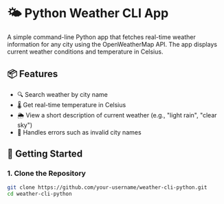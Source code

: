 # 🌤️ Python Weather CLI App

A simple command-line Python app that fetches real-time weather information for any city using the OpenWeatherMap API. The app displays current weather conditions and temperature in Celsius.

## 📦 Features

- 🔍 Search weather by city name
- 🌡️ Get real-time temperature in Celsius
- 🌦️ View a short description of current weather (e.g., "light rain", "clear sky")
- 🚫 Handles errors such as invalid city names

## 🚀 Getting Started

### 1. Clone the Repository

```bash
git clone https://github.com/your-username/weather-cli-python.git
cd weather-cli-python
